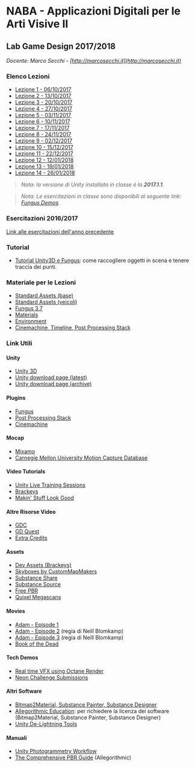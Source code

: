 # NABA - Applicazioni Digitali per le Arti Visive II
## Lab Game Design 2017/2018

*Docente: Marco Secchi - [http://marcosecchi.it](http://marcosecchi.it)*

### Elenco Lezioni

* [Lezione 1 - 06/10/2017](https://github.com/marcosecchi/naba-2017-labgamedesign/blob/master/lezione1_20171006.md)
* [Lezione 2 - 13/10/2017](https://github.com/marcosecchi/naba-2017-labgamedesign/blob/master/lezione2_20171013.md)
* [Lezione 3 - 20/10/2017](https://github.com/marcosecchi/naba-2017-labgamedesign/blob/master/lezione3_20171020.md)
* [Lezione 4 - 27/10/2017](https://github.com/marcosecchi/naba-2017-labgamedesign/blob/master/lezione4_20171027.md)
* [Lezione 5 - 03/11/2017](https://github.com/marcosecchi/naba-2017-labgamedesign/blob/master/lezione5_20171103.md)
* [Lezione 6 - 10/11/2017](https://github.com/marcosecchi/naba-2017-labgamedesign/blob/master/lezione6_20171110.md)
* [Lezione 7 - 17/11/2017](https://github.com/marcosecchi/naba-2017-labgamedesign/blob/master/lezione7_20171117.md)
* [Lezione 8 - 24/11/2017](https://github.com/marcosecchi/naba-2017-labgamedesign/blob/master/lezione8_20171124.md)
* [Lezione 9 - 02/12/2017](https://github.com/marcosecchi/naba-2017-labgamedesign/blob/master/lezione9_20171202.md)
* [Lezione 10 - 15/12/2017](https://github.com/marcosecchi/naba-2017-labgamedesign/blob/master/lezione10_20171215.md)
* [Lezione 11 - 22/12/2017](https://github.com/marcosecchi/naba-2017-labgamedesign/blob/master/lezione11_20171222.md)
* [Lezione 12 - 12/01/2018](https://github.com/marcosecchi/naba-2017-labgamedesign/blob/master/lezione12_20180112.md)
* [Lezione 13 - 19/01/2018](https://github.com/marcosecchi/naba-2017-labgamedesign/blob/master/lezione13_20180119.md)
* [Lezione 14 - 26/01/2018](https://github.com/marcosecchi/naba-2017-labgamedesign/blob/master/lezione14_20180126.md)

> *Nota: la versione di Unity installata in classe è la **2017.1.1**.*

> *Nota: Le esercitazioni in classe sono disponibili al seguente link: [Fungus Demos](https://github.com/marcosecchi/naba-2017-labgamedesign-fungus-demos/releases)*

### Esercitazioni 2016/2017

[Link alle esercitazioni dell'anno precedente](https://github.com/marcosecchi/naba-2016-labgamedesign-fungus-demos)

### Tutorial

* [Tutorial Unity3D e Fungus](https://tech.io/playgrounds/10655/tutorial-unity3d-e-fungus-pickups): come raccogliere oggetti in scena e tenere traccia dei punti.

### Materiale per le Lezioni

* [Standard Assets (base)](http://marcosecchi.it/naba2017/StandardAssets_01.zip)
* [Standard Assets (veicoli)](http://marcosecchi.it/naba2017/StandardAssets_04_Vehicles.zip)
* [Fungus 3.7](http://marcosecchi.it/naba2017/Fungus_3_7.zip)
* [Materials](http://marcosecchi.it/naba2017/materials.zip)
* [Environment](http://marcosecchi.it/naba2017/Environment.zip)
* [Cinemachine, Timeline, Post Processing Stack](https://www.dropbox.com/s/uqh6iurd646mvwt/TimelineAndCinemachineTutorial-WG.zip?dl=0)

### Link Utili

#### Unity

* [Unity 3D](https://unity3d.com/)
* [Unity download page (latest)](https://store.unity.com/download?ref=personal)
* [Unity download page (archive)](https://unity3d.com/get-unity/download/archive?)

#### Plugins

* [Fungus](http://fungusgames.com/)
* [Post Processing Stack](https://assetstore.unity.com/packages/essentials/post-processing-stack-83912)
* [Cinemachine](https://assetstore.unity.com/packages/essentials/cinemachine-79898)

#### Mocap

* [Mixamo](https://www.mixamo.com/)
* [Carnegie Mellon University Motion Capture Database](https://github.com/keijiro/CMUMocap)

#### Video Tutorials

* [Unity Live Training Sessions](https://unity3d.com/learn/live-training)
* [Brackeys](https://www.youtube.com/brackeys/)
* [Makin' Stuff Look Good](https://www.youtube.com/channel/UCEklP9iLcpExB8vp_fWQseg)

#### Altre Risorse Video

* [GDC](https://www.youtube.com/channel/UC0JB7TSe49lg56u6qH8y_MQ)
* [GD Quest](https://www.youtube.com/channel/UCxboW7x0jZqFdvMdCFKTMsQ)
* [Extra Credits](https://www.youtube.com/channel/UCCODtTcd5M1JavPCOr_Uydg)

#### Assets

* [Dev Assets (Brackeys)](http://devassets.com/)
* [Skyboxes by CustomMapMakers](http://www.custommapmakers.org/skyboxes.php)
* [Substance Share](https://share.allegorithmic.com/)
* [Substance Source](https://source.allegorithmic.com)
* [Free PBR](https://freepbr.com/)
* [Quixel Megascans](https://megascans.se/)

#### Movies

* [Adam - Episode 1](https://www.youtube.com/watch?v=GXI0l3yqBrA)
* [Adam - Episode 2](https://www.youtube.com/watch?v=R8NeB10INDo) (regia di Neill Blomkamp)
* [Adam - Episode 3](https://www.youtube.com/watch?v=tSDsi2ItktY) (regia di Neill Blomkamp)
* [Book of the Dead](https://www.youtube.com/watch?v=DDsRfbfnC_A)

#### Tech Demos
* [Real time VFX using Octane Render](https://www.youtube.com/watch?v=pmJrRzzJVF4)
* [Neon Challenge Submissions](https://connect.unity.com/challenges/neon)

#### Altri Software

* [Bitmap2Material, Substance Painter, Substance Designer](https://www.allegorithmic.com/)
* [Allegorithmic Education](https://www.allegorithmic.com/buy/education): per richiedere la licenza dei software (Bitmap2Material, Substance Painter, Substance Designer)
* [Unity De-Lightning Tools](https://github.com/Unity-Technologies/DeLightingTool)

#### Manuali

* [Unity Photogrammetry Workflow](https://unity3d.com/files/solutions/photogrammetry/Unity-Photogrammetry-Workflow_2017-07_v2.pdf)
* [The Comprehensive PBR Guide](https://www.allegorithmic.com/pbr-guide) (Allegorithmic)
